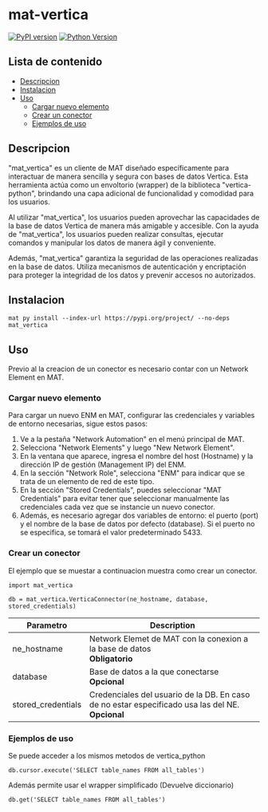 # mat-vertica

[![PyPI version](https://img.shields.io/pypi/v/mat-vertica?color=brightgreen&label=PyPI%20package)](https://pypi.org/project/mat-vertica/)
[![Python Version](https://img.shields.io/pypi/pyversions/vertica-python.svg)](https://www.python.org/downloads/)

## Lista de contenido

* [Descripcion](#descripcion)
* [Instalacion](#instalacion)
* [Uso](#uso)
  * [Cargar nuevo elemento](#cargar-nuevo-elemento)
  * [Crear un conector](#crear-un-conector)
  * [Ejemplos de uso](#ejemplos-de-uso)
  

## Descripcion
"mat_vertica" es un cliente de MAT diseñado específicamente para interactuar de manera sencilla y segura con bases de datos Vertica. Esta herramienta actúa como un envoltorio (wrapper) de la biblioteca "vertica-python", brindando una capa adicional de funcionalidad y comodidad para los usuarios.

Al utilizar "mat_vertica", los usuarios pueden aprovechar las capacidades de la base de datos Vertica de manera más amigable y accesible. Con la ayuda de "mat_vertica", los usuarios pueden realizar consultas, ejecutar comandos y manipular los datos de manera ágil y conveniente.

Además, "mat_vertica" garantiza la seguridad de las operaciones realizadas en la base de datos. Utiliza mecanismos de autenticación y encriptación para proteger la integridad de los datos y prevenir accesos no autorizados.


## Instalacion

```
mat py install --index-url https://pypi.org/project/ --no-deps mat_vertica
```

## Uso

Previo al la creacion de un conector es necesario contar con un Network Element en MAT.

### Cargar nuevo elemento
Para cargar un nuevo ENM en MAT, configurar las credenciales y variables de entorno necesarias, sigue estos pasos:

1. Ve a la pestaña "Network Automation" en el menú principal de MAT.
2. Selecciona "Network Elements" y luego "New Network Element".
3. En la ventana que aparece, ingresa el nombre del host (Hostname) y la dirección IP de gestión (Management IP) del ENM.
4. En la sección "Network Role", selecciona "ENM" para indicar que se trata de un elemento de red de este tipo.
5. En la sección "Stored Credentials", puedes seleccionar "MAT Credentials" para evitar tener que seleccionar manualmente las credenciales cada vez que se instancie un nuevo conector.
6. Además, es necesario agregar dos variables de entorno: el puerto (port) y el nombre de la base de datos por defecto (database). Si el puerto no se especifica, se tomará el valor predeterminado 5433.

### Crear un conector

El ejemplo que se muestar a continuacion muestra como crear un conector.

```
import mat_vertica

db = mat_vertica.VerticaConnector(ne_hostname, database, stored_credentials)
```

| Parametro | Description |
| --- | --- |
| ne_hostname | Network Elemet de MAT con la conexion a la base de datos <br>**Obligatorio** |
| database | Base de datos a la que conectarse <br>**Opcional** |
| stored_credentials | Credenciales del usuario de la DB. En caso de no estar especificado usa las del NE. <br>**Opcional** |

### Ejemplos de uso

Se puede acceder a los mismos metodos de vertica_python

```
db.cursor.execute('SELECT table_names FROM all_tables')
```

Además permite usar el wrapper simplificado (Devuelve diccionario)

```
db.get('SELECT table_names FROM all_tables') 
```


